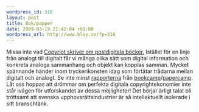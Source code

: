 ```yaml
--- 
wordpress_id: 318 
layout: post
title: Bok/papper 
date: 2009-03-19 21:42:04 +01:00 
wordpress_url: http://www.blay.se/?p=318 
---
```


Missa inte vad [Copyriot skriver om postdigitala böcker.](http://copyriot.se/2009/03/19/boken-i-det-postdigitala/) Istället för en linje från analogt till digitalt får vi många olika sätt som digital information och konkreta analoga sammanhang och objekt kan kopplas samman. Mycket spännande händer inom tryckerikonsten idag som förtätar trådarna mellan digitalt och analogt. Se inte minst [rapporterna](http://russelldavies.typepad.com/planning/2009/01/meet-the-new-schtick.html) från [bookcamp](http://bookcamp.pbwiki.com/)/[papercamp](http://mymarkup.se/2009/01/utskriftsvardigt.html). Låt oss hoppas att drömmar om perfekta digitala copyrightekonomier inte står ivägen för utforskandet av dessa möjligheter! Det börjar ärligt talat bli tröttsamt att svenska upphovsrättsindustrier är så intellektuellt isolerade i sitt branschtänk. 